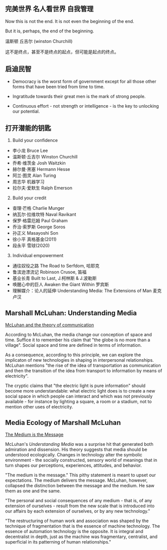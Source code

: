 ## 完美世界 名人看世界 自我管理

Now this is not the end. It is not even the beginning of the end.

But it is, perhaps, the end of the beginning.

温斯顿 丘吉尔 (winston Churchill)

这不是终点，甚至不是终点的起点，但可能是起点的终点。

## 启迪民智

- Democracy is the worst form of government except for all those other forms that have been tried from time to time.

- Ingratitude towards their great men is the mark of strong people.

- Continuous effort - not strength or intelligence - is the key to unlocking our potential.

## 打开潜能的钥匙

1. Build your confidence

- 李小龙 Bruce Lee
- 温斯顿·丘吉尔 Winston Churchill
- 乔希·维茨金 Josh Waitzkin
- 赫尔曼·黑塞 Hermann Hesse
-  阿兰·图灵 Alan Turing
- 周志华 机器学习
- 拉尔夫·爱默生 Ralph Emerson



2. Build your credit

- 查理·芒格 Charlie Munger
- 纳瓦尔·拉维坎特 Naval Ravikant
- 保罗·格雷厄姆 Paul Graham
- 乔治·索罗斯 George Soros
- 孙正义 Masayoshi Son
- 徐小平 真格基金(2011)
- 段永平 雪球(2020)

3. Individual empowerment

- 通往奴役之路 The Road to Serfdom, 哈耶克
- 鲁滨逊漂流记 Robinson Crusoe, 笛福
- 基业长青 Built to Last, J.柯林斯 & J.波勒斯
- 唤醒心中的巨人 Awaken the Giant Within 罗宾斯
- 理解媒介：论人的延伸 Understanding Media: The Extensions of Man 麦克卢汉

## Marshall McLuhan: Understanding Media

[McLuhan and the theory of communication](https://noemalab.eu/ideas/mcluhan-and-the-theory-of-communication/)
   
According to McLuhan, the media change our conception of space and time. Suffice it to remember his claim that "the globe is no more than a village". Social space and time are defined in terms of information.

As a consequence, according to this principle, we can explore the implicaton of new technologies in shaping in interpersonal relationships.
McLuhan mentions "the rise of the idea of transportation as communication and then the transition of the idea from transport to information by means of electricity".

The cryptic claims that "the electric light is pure information" should become more understandable: what electric light does is to create a new social space in which people can interact and which was not previously available - for instance by lighting a square, a room or a stadium, not to mention other uses of electricity. 

## Media Ecology of Marshall McLuhan

[The Medium is the Message](https://www.dawsoncollege.qc.ca/ai/wp-content/uploads/sites/180/16-McLuhan-Media-Ecology.pdf)

McLuhan's *Understanding Media* was a surprise hit that generated both admiration and dissension. His theory suggests that media should be understood ecologically.
Changes in technology alter the symbolic environment - the socially constructed, sensory world of meanings that in turn shapes our perceptions, experiences, attitudes, and behavior.

"The medium is the message." This pithy statement is meant to upset our expectations. The medium delivers the message.
McLuhan, however, collapsed the distinction between the message and the medium. He saw them as one and the same.

"The personal and social consequences of any medium - that is, of any extension of ourselves - result from the new scale that is introduced into our affairs by each extension of ourselves, or by any new technology."

"The restructuring of human work and association was shaped by the technique of fragmentation that is the essence of machine technology. The essence of automation technology is the opposite. It is integral and decentralist in depth, just as the machine was fragmentary, centralist, and superficial in its patterning of human relationships."





